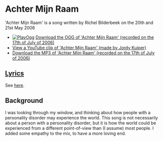 # Achter Mijn Raam

'Achter Mijn Raam' is a song written by Richel
Bilderbeek on the 20th and 21st May 2006

 * [![PlayOgg](http://static.fsf.org/playogg/Play_ogg_80x15.png "I support PlayOgg!")](http://playogg.org) [Download the OGG of 'Achter Mijn Raam' (recorded on the 17th of July of 2006)](http://www.richelbilderbeek.nl/CD06_17AchterMijnRaam20060717_2.ogg)
 * [View a YouTube clip of 'Achter Mijn Raam' (made by Jordy Kuiper)](http://youtube.com/watch?v=NHTt8RvPljE)
 * [Download the MP3 of 'Achter Mijn Raam' (recorded on the 17th of July of 2006)](http://www.richelbilderbeek.nl/CD06_17AchterMijnRaam20060717_2.mp3)


## [Lyrics](48_achter_mijn_raam.txt)

See [here](48_achter_mijn_raam.txt).

## Background

I was looking through my window, and thinking about how
people with a personality disorder may experience the world. 
This song is not necessarily about a person with a personality
disorder, but it is how the world could be experienced from
a different point-of-view than (I assume) most people. I added
some empathy to the mix, to have a more loving end.

